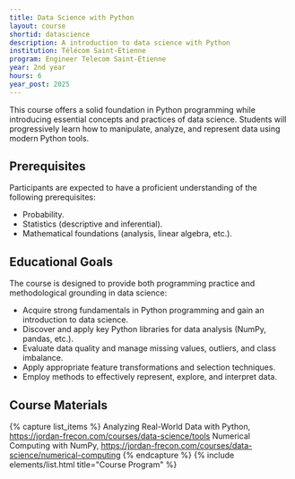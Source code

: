```yaml
---
title: Data Science with Python
layout: course
shortid: datascience
description: A introduction to data science with Python
institution: Télécom Saint-Etienne
program: Engineer Telecom Saint-Etienne
year: 2nd year
hours: 6
year_post: 2025
---
```


This course offers a solid foundation in Python programming while introducing essential concepts and practices of data science. Students will progressively learn how to manipulate, analyze, and represent data using modern Python tools.

## <i class="fas fa-exclamation-triangle"></i> Prerequisites

Participants are expected to have a proficient understanding of the following prerequisites:

- Probability.
- Statistics (descriptive and inferential).
- Mathematical foundations (analysis, linear algebra, etc.).

## <i class="fas fa-bookmark"></i> Educational Goals

The course is designed to provide both programming practice and methodological grounding in data science:

- Acquire strong fundamentals in Python programming and gain an introduction to data science.
- Discover and apply key Python libraries for data analysis (NumPy, pandas, etc.).
- Evaluate data quality and manage missing values, outliers, and class imbalance.
- Apply appropriate feature transformations and selection techniques.
- Employ methods to effectively represent, explore, and interpret data.

## <i class="fas fa-file-download"></i> Course Materials

{% capture list_items %}
Analyzing Real-World Data with Python, https://jordan-frecon.com/courses/data-science/tools
Numerical Computing with NumPy, https://jordan-frecon.com/courses/data-science/numerical-computing
{% endcapture %}
{% include elements/list.html title="Course Program" %}
